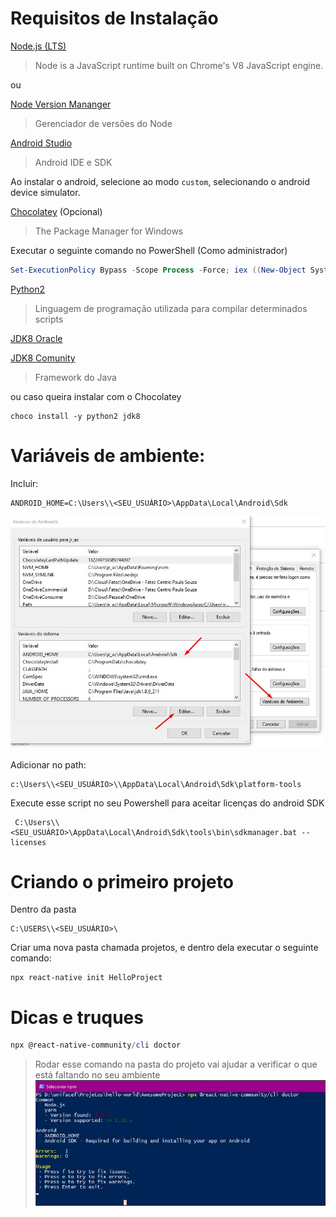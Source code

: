 # Requisitos de Instalação


[Node.js (LTS)](https://nodejs.org/en/download/)
> Node is a JavaScript runtime built on Chrome's V8 JavaScript engine. 

ou 

[Node Version Mananger](https://github.com/coreybutler/nvm-windows/releases/download/1.1.7/nvm-setup.zip)
> Gerenciador de versões do Node

[Android Studio](https://developer.android.com/studio)
> Android IDE e  SDK

Ao instalar o android, selecione ao modo `custom`, selecionando o android device simulator.

[Chocolatey](https://chocolatey.org/) (Opcional)
> The Package Manager for Windows

Executar o seguinte comando no PowerShell (Como administrador)
```powershell
Set-ExecutionPolicy Bypass -Scope Process -Force; iex ((New-Object System.Net.WebClient).DownloadString('https://chocolatey.org/install.ps1'))
```

[Python2](https://www.python.org/ftp/python/2.7.2/python-2.7.2.amd64.msi)
> Linguagem de programação utilizada para compilar determinados scripts

[JDK8 Oracle](https://www.oracle.com/technetwork/pt/java/javase/downloads/jdk8-downloads-2133151.html)

[JDK8 Comunity](https://mega.nz/#F!EolCyShY!D0QUZdcafG1mUXbqWywFsg)
> Framework do Java

ou caso queira instalar com o Chocolatey
```
choco install -y python2 jdk8
```

# Variáveis de ambiente:

Incluir:

```
ANDROID_HOME=C:\Users\\<SEU_USUÁRIO>\AppData\Local\Android\Sdk
```

![android-home](./images/env.jpg)

Adicionar no path:

```
c:\Users\\<SEU_USUÁRIO>\\AppData\Local\Android\Sdk\platform-tools
```

Execute esse script no seu Powershell para aceitar licenças do android SDK

```
 C:\Users\\<SEU_USUÁRIO>\AppData\Local\Android\Sdk\tools\bin\sdkmanager.bat --licenses
```

# Criando o primeiro projeto

Dentro da pasta 

```
C:\USERS\\<SEU_USUÁRIO>\
```

Criar uma nova pasta chamada projetos, e dentro dela executar o seguinte comando:

```
npx react-native init HelloProject
```

# Dicas e truques

```powershell
npx @react-native-community/cli doctor
```

> Rodar esse comando na pasta do projeto vai ajudar a verificar o que está faltando no seu ambiente
![android-home](./images/doctor.jpg)
